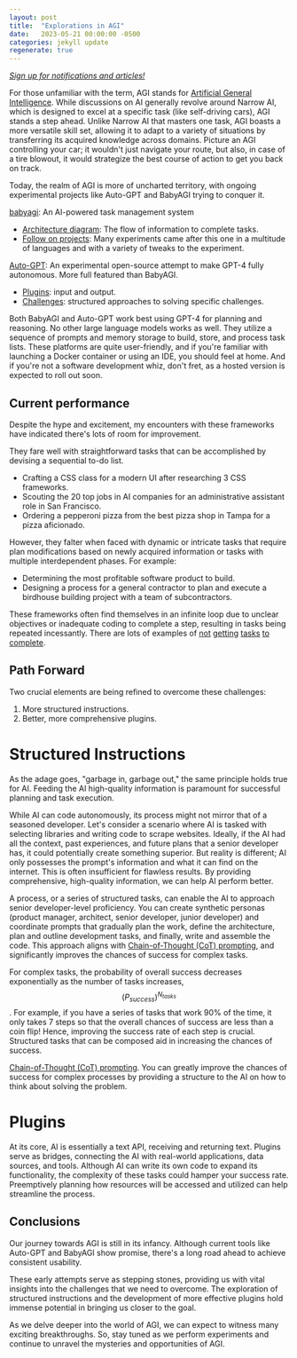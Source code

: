 ```yaml
---
layout: post
title:  "Explorations in AGI"
date:   2023-05-21 00:00:00 -0500
categories: jekyll update
regenerate: true
---
```


[*Sign up for notifications and articles!*](https://buttondown.email/jmcminis)

For those unfamiliar with the term, AGI stands for [Artificial General Intelligence](https://en.wikipedia.org/wiki/Artificial_general_intelligence). While discussions on AI generally revolve around Narrow AI, which is designed to excel at a specific task (like self-driving cars), AGI stands a step ahead. Unlike Narrow AI that masters one task, AGI boasts a more versatile skill set, allowing it to adapt to a variety of situations by transferring its acquired knowledge across domains. Picture an AGI controlling your car; it wouldn't just navigate your route, but also, in case of a tire blowout, it would strategize the best course of action to get you back on track.

Today, the realm of AGI is more of uncharted territory, with ongoing experimental projects like Auto-GPT and BabyAGI trying to conquer it. 

[babyagi](https://github.com/yoheinakajima/babyagi): An AI-powered task management system
- [Architecture diagram](https://github.com/yoheinakajima/babyagi#how-it-works): The flow of information to complete tasks.
- [Follow on projects](https://github.com/yoheinakajima/babyagi/blob/main/docs/inspired-projects.md#inspired-projects): Many experiments came after this one in a multitude of languages and with a variety of tweaks to the experiment.

[Auto-GPT](https://news.agpt.co/): An experimental open-source attempt to make GPT-4 fully autonomous. More full featured than BabyAGI.
- [Plugins](https://github.com/Significant-Gravitas/Auto-GPT-Plugins#plugins): input and output.
- [Challenges](https://github.com/Significant-Gravitas/Nexus/wiki/Challenges): structured approaches to solving specific challenges.

Both BabyAGI and Auto-GPT work best using GPT-4 for planning and reasoning. No other large language models works as well. They utilize a sequence of prompts and memory storage to build, store, and process task lists. These platforms are quite user-friendly, and if you're familiar with launching a Docker container or using an IDE, you should feel at home. And if you're not a software development whiz, don't fret, as a hosted version is expected to roll out soon.

## Current performance

Despite the hype and excitement, my encounters with these frameworks have indicated there's lots of room for improvement. 

They fare well with straightforward tasks that can be accomplished by devising a sequential to-do list.
- Crafting a CSS class for a modern UI after researching 3 CSS frameworks.
- Scouting the 20 top jobs in AI companies for an administrative assistant role in San Francisco.
- Ordering a pepperoni pizza from the best pizza shop in Tampa for a pizza aficionado.

However, they falter when faced with dynamic or intricate tasks that require plan modifications based on newly acquired information or tasks with multiple interdependent phases. For example:
- Determining the most profitable software product to build.
- Designing a process for a general contractor to plan and execute a birdhouse building project with a team of subcontractors.

These frameworks often find themselves in an infinite loop due to unclear objectives or inadequate coding to complete a step, resulting in tasks being repeated incessantly. There are lots of examples of [not](https://www.reddit.com/r/AutoGPT/comments/12hqm7u/autogpt_issues_not_getting_any_to_completion/) [getting](https://github.com/Significant-Gravitas/Auto-GPT/issues/1994) [tasks](https://github.com/Significant-Gravitas/Auto-GPT/issues/2726) [to](https://github.com/Significant-Gravitas/Auto-GPT/discussions/2639) [complete](https://github.com/Significant-Gravitas/Auto-GPT/discussions/3962).

## Path Forward

Two crucial elements are being refined to overcome these challenges: 
1. More structured instructions.
2. Better, more comprehensive plugins.

# Structured Instructions

As the adage goes, "garbage in, garbage out," the same principle holds true for AI. Feeding the AI high-quality information is paramount for successful planning and task execution. 

While AI can code autonomously, its process might not mirror that of a seasoned developer. Let's consider a scenario where AI is tasked with selecting libraries and writing code to scrape websites. Ideally, if the AI had all the context, past experiences, and future plans that a senior developer has, it could potentially create something superior. But reality is different; AI only possesses the prompt's information and what it can find on the internet. This is often insufficient for flawless results. By providing comprehensive, high-quality information, we can help AI perform better.

A process, or a series of structured tasks, can enable the AI to approach senior developer-level proficiency. You can create synthetic personas (product manager, architect, senior developer, junior developer) and coordinate prompts that gradually plan the work, define the architecture, plan and outline development tasks, and finally, write and assemble the code. This approach aligns with [Chain-of-Thought (CoT) prompting](https://www.promptingguide.ai/techniques/cot), and significantly improves the chances of success for complex tasks.

For complex tasks, the probability of overall success decreases exponentially as the number of tasks increases, $$(P_{success})^{N_{tasks}}$$. For example, if you have a series of tasks that work 90% of the time, it only takes 7 steps so that the overall chances of success are less than a coin flip! Hence, improving the success rate of each step is crucial. Structured tasks that can be composed aid in increasing the chances of success.


[Chain-of-Thought (CoT) prompting](). You can greatly improve the chances of success for complex processes by providing a structure to the AI on how to think about solving the problem.

# Plugins

At its core, AI is essentially a text API, receiving and returning text. Plugins serve as bridges, connecting the AI with real-world applications, data sources, and tools. Although AI can write its own code to expand its functionality, the complexity of these tasks could hamper your success rate. Preemptively planning how resources will be accessed and utilized can help streamline the process.

## Conclusions

Our journey towards AGI is still in its infancy. Although current tools like Auto-GPT and BabyAGI show promise, there's a long road ahead to achieve consistent usability. 

These early attempts serve as stepping stones, providing us with vital insights into the challenges that we need to overcome. The exploration of structured instructions and the development of more effective plugins hold immense potential in bringing us closer to the goal. 

As we delve deeper into the world of AGI, we can expect to witness many exciting breakthroughs. So, stay tuned as we perform experiments and continue to unravel the mysteries and opportunities of AGI.
